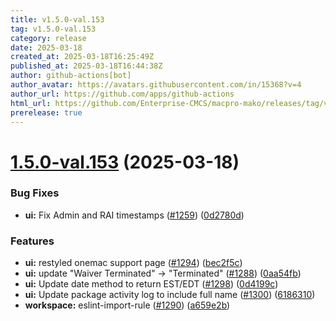 ```yaml
---
title: v1.5.0-val.153
tag: v1.5.0-val.153
category: release
date: 2025-03-18
created_at: 2025-03-18T16:25:49Z
published_at: 2025-03-18T16:44:38Z
author: github-actions[bot]
author_avatar: https://avatars.githubusercontent.com/in/15368?v=4
author_url: https://github.com/apps/github-actions
html_url: https://github.com/Enterprise-CMCS/macpro-mako/releases/tag/v1.5.0-val.153
prerelease: true
---
```


# [1.5.0-val.153](https://github.com/Enterprise-CMCS/macpro-mako/compare/v1.5.0-val.152...v1.5.0-val.153) (2025-03-18)


### Bug Fixes

* **ui:** Fix Admin and RAI timestamps ([#1259](https://github.com/Enterprise-CMCS/macpro-mako/issues/1259)) ([0d2780d](https://github.com/Enterprise-CMCS/macpro-mako/commit/0d2780debfff1355fc668a071ac79cb0ccfdfb39))


### Features

* **ui:** restyled onemac support page ([#1294](https://github.com/Enterprise-CMCS/macpro-mako/issues/1294)) ([bec2f5c](https://github.com/Enterprise-CMCS/macpro-mako/commit/bec2f5c233d05d83d1c8efa352569ba82c59802d))
* **ui:** update "Waiver Terminated" -> "Terminated" ([#1288](https://github.com/Enterprise-CMCS/macpro-mako/issues/1288)) ([0aa54fb](https://github.com/Enterprise-CMCS/macpro-mako/commit/0aa54fb066161adda387a8bba761e5e05e7e5f6f))
* **ui:** Update date method to return EST/EDT ([#1298](https://github.com/Enterprise-CMCS/macpro-mako/issues/1298)) ([0d4199c](https://github.com/Enterprise-CMCS/macpro-mako/commit/0d4199c6c88b9c57b93e8bc2ebf7da89e64e1cc0))
* **ui:** Update package activity log to include full name ([#1300](https://github.com/Enterprise-CMCS/macpro-mako/issues/1300)) ([6186310](https://github.com/Enterprise-CMCS/macpro-mako/commit/6186310d743a60df489f7fe92a9e55b92be52c4c))
* **workspace:** eslint-import-rule ([#1290](https://github.com/Enterprise-CMCS/macpro-mako/issues/1290)) ([a659e2b](https://github.com/Enterprise-CMCS/macpro-mako/commit/a659e2b4267fe6ec800cefca9706146d31e0b603))




